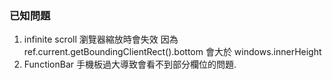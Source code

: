 ### 已知問題
1. infinite scroll 瀏覽器縮放時會失效 因為 ref.current.getBoundingClientRect().bottom  會大於 windows.innerHeight 
2. FunctionBar 手機板過大導致會看不到部分欄位的問題.